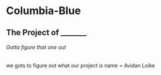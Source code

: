 # Columbia-Blue
## The Project of _______
###### Gotta figure that one out
we gots to figure out what our project is 
name = Avidan Loike